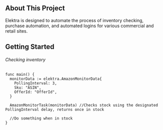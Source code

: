 ## About This Project
Elektra is designed to automate the process of inventory checking, purchase automation, and automated logins for various commercial and retail sites.


## Getting Started
###### Checking inventory

```
func main() {
  monitorData := elektra.AmazonMonitorData{
    PollingInterval: 3,
    Sku: "ASIN",
    OfferId: "OfferId",
  }
  
  AmazonMonitorTask(monitorData) //Checks stock using the designated PollingInterval delay, returns once in stock
  
  //Do something when in stock
}
```

